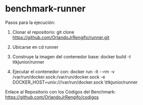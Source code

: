 # benchmark-runner

Pasos para la ejecución:

1. Clonar el repositorio: git clone https://github.com/OrlandoJrRengifo/runner.git
   
2. Ubicarse en cd runner
   
3. Construye la imagen del contenedor base: docker build -t ttkjunior/runner

4. Ejecutar el contenedor con: docker run -it --rm \-v /var/run/docker.sock:/var/run/docker.sock \-e DOCKER_HOST=unix:///var/run/docker.sock \ttkjunior/runner

Enlace al Repositorio con los Códigos del Benchmark:
https://github.com/OrlandoJrRengifo/codigos 
